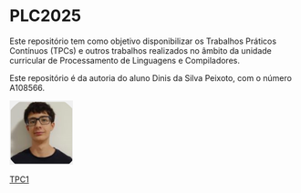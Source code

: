 # PLC2025

Este repositório tem como objetivo disponibilizar os Trabalhos Práticos Contínuos (TPCs) e outros trabalhos realizados no âmbito da unidade curricular de Processamento de Linguagens e Compiladores.

Este repositório é da autoria do aluno Dinis da Silva Peixoto, com o número A108566.


![Foto](image.png)


[TPC1](/TPC1/)
